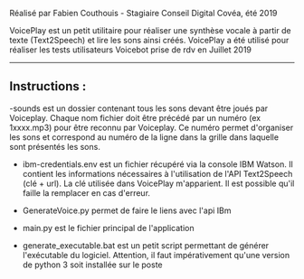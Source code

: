 Réalisé par Fabien Couthouis - Stagiaire Conseil Digital Covéa, été 2019

VoicePlay est un petit utilitaire pour réaliser une synthèse vocale à partir de texte (Text2Speech) et lire
les sons ainsi créés. VoicePlay a été utilisé pour réaliser les tests utilisateurs Voicebot prise de rdv en Juillet 2019
__________________________________________________________________________

## Instructions : ##

-sounds est un dossier contenant tous les sons devant être joués par Voiceplay. Chaque nom fichier doit être précédé
par un numéro (ex 1xxxx.mp3) pour être reconnu par Voiceplay. Ce numéro permet d'organiser les sons et correspond au numéro
de la ligne dans la grille dans laquelle sont présentés les sons.

* ibm-credentials.env est un fichier récupéré via la console IBM Watson. Il contient les informations nécessaires à
l'utilisation de l'API Text2Speech (clé + url). La clé utilisée dans VoicePlay m'apparient. Il est possible qu'il faille
la remplacer en cas d'erreur.

* GenerateVoice.py permet de faire le liens avec l'api IBm

* main.py est le fichier principal de l'application

* generate_executable.bat est un petit script permettant de générer l'exécutable du logiciel. Attention, il faut impérativement
qu'une version de python 3 soit installée sur le poste


